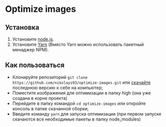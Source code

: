 # Optimize images

## Установка
1. Установите [node.js](https://nodejs.org/en/download/).
2. Установите [Yarn](https://yarnpkg.com/en/docs/install/) (Вместо Yarn можно использовать пакетный менаджер NPM).

## Как пользоваться
* Клонируйте репозиторий ```git clone https://github.com/nikolays93/optimize-images.git``` или [скачайте](https://github.com/nikolays93/optimize-images/releases/latest) последнюю версию к себе на компьютер;
* Поместите изображения для оптимизации в папку high (она уже создана в корне проекта)
* Перейдите в папку командой ```cd optimize-images``` или откройте консоль в папке скачанной сборки;
* Введите команду ```yarn``` для запуска оптимизации (при первом запуске скачаются все необходимые пакеты в папку node_modules)
